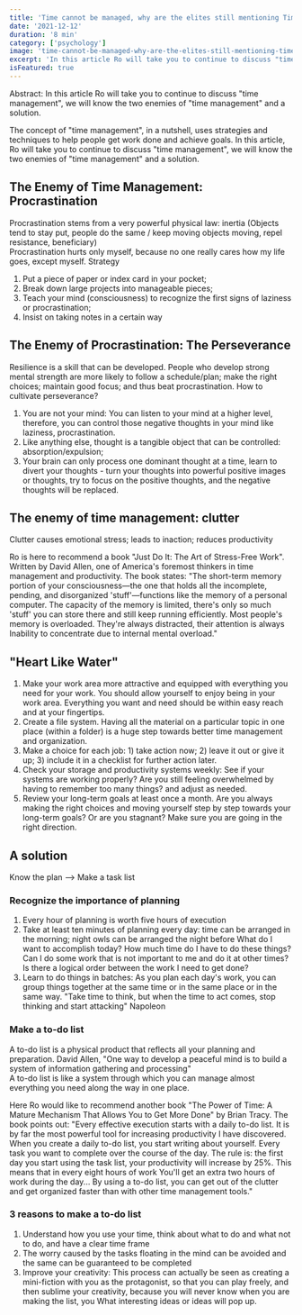 ```yaml
---
title: 'Time cannot be managed, why are the elites still mentioning Time Management Part II'
date: '2021-12-12'
duration: '8 min'
category: ['psychology']
image: 'time-cannot-be-managed-why-are-the-elites-still-mentioning-time-management-part-2.jpg'
excerpt: 'In this article Ro will take you to continue to discuss "time management", we will know the two enemies of "time management" and a solution.'
isFeatured: true
---
```


Abstract: In this article Ro will take you to continue to discuss "time management", we will know the two enemies of "time management" and a solution.

The concept of "time management", in a nutshell, uses strategies and techniques to help people get work done and achieve goals.
In this article, Ro will take you to continue to discuss "time management", we will know the two enemies of "time management" and a solution.

## The Enemy of Time Management: Procrastination

Procrastination stems from a very powerful physical law: inertia
(Objects tend to stay put, people do the same / keep moving objects moving, repel resistance, beneficiary)  
Procrastination hurts only myself, because no one really cares how my life goes, except myself.
Strategy

1.  Put a piece of paper or index card in your pocket;
2.  Break down large projects into manageable pieces;
3.  Teach your mind (consciousness) to recognize the first signs of laziness or procrastination;
4.  Insist on taking notes in a certain way

## The Enemy of Procrastination: The Perseverance

Resilience is a skill that can be developed. People who develop strong mental strength are more likely to follow a schedule/plan; make the right choices; maintain good focus; and thus beat procrastination.
How to cultivate perseverance?

1. You are not your mind: You can listen to your mind at a higher level, therefore, you can control those negative thoughts in your mind like laziness, procrastination.
2. Like anything else, thought is a tangible object that can be controlled: absorption/expulsion;
3. Your brain can only process one dominant thought at a time, learn to divert your thoughts - turn your thoughts into powerful positive images or thoughts, try to focus on the positive thoughts, and the negative thoughts will be replaced.

## The enemy of time management: clutter

Clutter causes emotional stress; leads to inaction; reduces productivity

Ro is here to recommend a book "Just Do It: The Art of Stress-Free Work". Written by David Allen, one of America's foremost thinkers in time management and productivity.
The book states: "The short-term memory portion of your consciousness—the one that holds all the incomplete, pending, and disorganized 'stuff'—functions like the memory of a personal computer. The capacity of the memory is limited, there's only so much 'stuff' you can store there and still keep running efficiently. Most people's memory is overloaded. They're always distracted, their attention is always Inability to concentrate due to internal mental overload."

## "Heart Like Water"

1. Make your work area more attractive and equipped with everything you need for your work. You should allow yourself to enjoy being in your work area. Everything you want and need should be within easy reach and at your fingertips.
2. Create a file system. Having all the material on a particular topic in one place (within a folder) is a huge step towards better time management and organization.
3. Make a choice for each job: 1) take action now; 2) leave it out or give it up; 3) include it in a checklist for further action later.
4. Check your storage and productivity systems weekly: See if your systems are working properly? Are you still feeling overwhelmed by having to remember too many things? and adjust as needed.
5. Review your long-term goals at least once a month. Are you always making the right choices and moving yourself step by step towards your long-term goals? Or are you stagnant? Make sure you are going in the right direction.

## A solution

Know the plan --> Make a task list

### Recognize the importance of planning

1. Every hour of planning is worth five hours of execution
2. Take at least ten minutes of planning every day: time can be arranged in the morning; night owls can be arranged the night before
   What do I want to accomplish today?
   How much time do I have to do these things?
   Can I do some work that is not important to me and do it at other times?
   Is there a logical order between the work I need to get done?
3. Learn to do things in batches: As you plan each day's work, you can group things together at the same time or in the same place or in the same way.
   "Take time to think, but when the time to act comes, stop thinking and start attacking" Napoleon

### Make a to-do list

A to-do list is a physical product that reflects all your planning and preparation.
David Allen, "One way to develop a peaceful mind is to build a system of information gathering and processing"  
A to-do list is like a system through which you can manage almost everything you need along the way in one place.

Here Ro would like to recommend another book "The Power of Time: A Mature Mechanism That Allows You to Get More Done" by Brian Tracy.
The book points out: "Every effective execution starts with a daily to-do list. It is by far the most powerful tool for increasing productivity I have discovered. When you create a daily to-do list, you start writing about yourself. Every task you want to complete over the course of the day. The rule is: the first day you start using the task list, your productivity will increase by 25%. This means that in every eight hours of work You'll get an extra two hours of work during the day... By using a to-do list, you can get out of the clutter and get organized faster than with other time management tools."

### 3 reasons to make a to-do list

1. Understand how you use your time, think about what to do and what not to do, and have a clear time frame
2. The worry caused by the tasks floating in the mind can be avoided and the same can be guaranteed to be completed
3. Improve your creativity: This process can actually be seen as creating a mini-fiction with you as the protagonist, so that you can play freely, and then sublime your creativity, because you will never know when you are making the list, you What interesting ideas or ideas will pop up.
